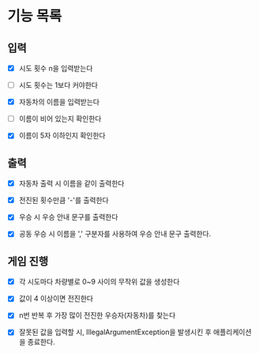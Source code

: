 # 기능 목록

## 입력
- [x] 시도 횟수 n을 입력받는다

- [ ] 시도 횟수는 1보다 커야한다

- [x] 자동차의 이름을 입력받는다

- [ ] 이름이 비어 있는지 확인한다

- [x] 이름이 5자 이하인지 확인한다

## 출력
- [x] 자동차 출력 시 이름을 같이 출력한다

- [x] 전진된 횟수만큼 '-'를 출력한다

- [x] 우승 시 우승 안내 문구를 출력한다

- [x] 공동 우승 시 이름을 ',' 구분자를 사용하여 우승 안내 문구 출력한다.

## 게임 진행
- [x] 각 시도마다 차량별로 0~9 사이의 무작위 값을 생성한다

- [x] 값이 4 이상이면 전진한다

- [x] n번 반복 후 가장 많이 전진한 우승자(자동차)를 찾는다

- [x] 잘못된 값을 입력할 시, IllegalArgumentException을 발생시킨 후 애플리케이션을 종료한다.